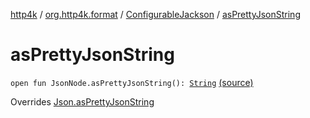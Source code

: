[http4k](../../index.md) / [org.http4k.format](../index.md) / [ConfigurableJackson](index.md) / [asPrettyJsonString](./as-pretty-json-string.md)

# asPrettyJsonString

`open fun JsonNode.asPrettyJsonString(): `[`String`](https://kotlinlang.org/api/latest/jvm/stdlib/kotlin/-string/index.html) [(source)](https://github.com/http4k/http4k/blob/master/http4k-format-jackson/src/main/kotlin/org/http4k/format/Jackson.kt#L71)

Overrides [Json.asPrettyJsonString](../-json/as-pretty-json-string.md)

